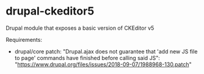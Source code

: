 # drupal-ckeditor5
Drupal module that exposes a basic version of CKEditor v5

Requirements:
- drupal/core patch: "Drupal.ajax does not guarantee that 'add new JS file to page' commands have finished before calling said JS": "https://www.drupal.org/files/issues/2018-09-07/1988968-130.patch"
